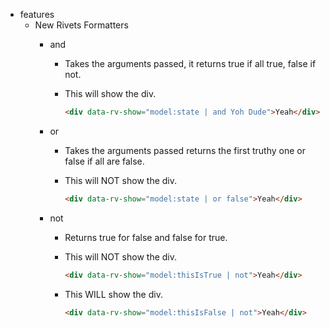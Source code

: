 * features
    * New Rivets Formatters
        * and
            * Takes the arguments passed, it returns true if all true, false if not.
            * This will show the div.

                ```html
                <div data-rv-show="model:state | and Yoh Dude">Yeah</div>
                ```

        * or
            * Takes the arguments passed returns the first truthy one or false if all are false.
            * This will NOT show the div.

                ```html
                <div data-rv-show="model:state | or false">Yeah</div>
                ```
        * not
            * Returns true for false and false for true.
            * This will NOT show the div.

                ```html
                <div data-rv-show="model:thisIsTrue | not">Yeah</div>
                ```

            * This WILL show the div.

                ```html
                <div data-rv-show="model:thisIsFalse | not">Yeah</div>
                ```